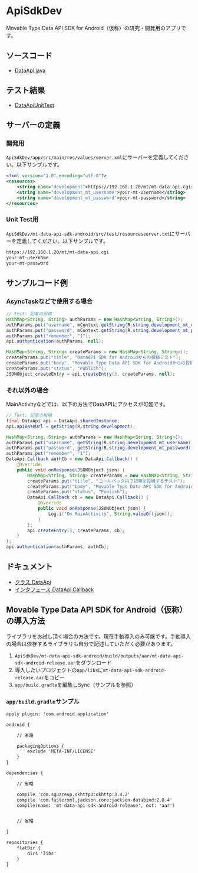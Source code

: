 # ApiSdkDev

Movable Type Data API SDK for Android（仮称）の研究・開発用のアプリです。

## ソースコード

- [DataApi.java](/ApiSdkDev/mt-data-api-sdk-android/src/main/java/pw/anothersky/movabletype/apisdk/android/DataApi.java)

## テスト結果

- [DataApiUnitTest](https://hideki-a.github.io/android-app-api-sdk-dev/ApiSdkDev/mt-data-api-sdk-android/build/reports/tests/release/classes/pw.anothersky.movabletype.apisdk.android.DataApiUnitTest.html)

## サーバーの定義

### 開発用

`ApiSdkDev/app/src/main/res/values/server.xml`にサーバーを定義してください。以下サンプルです。

```xml
<?xml version="1.0" encoding="utf-8"?>
<resources>
    <string name="development">https://192.168.1.20/mt/mt-data-api.cgi</string>
    <string name="development_mt_username">your-mt-username</string>
    <string name="development_mt_password">your-mt-password</string>
</resources>
```

### Unit Test用

`ApiSdkDev/mt-data-api-sdk-android/src/test/resourcesserver.txt`にサーバーを定義してください。以下サンプルです。

```txt
https://192.168.1.20/mt/mt-data-api.cgi
your-mt-username
your-mt-password
```

## サンプルコード例

### AsyncTaskなどで使用する場合

```java
// Test: 記事の投稿
HashMap<String, String> authParams = new HashMap<String, String>();
authParams.put("username", mContext.getString(R.string.development_mt_username));
authParams.put("password", mContext.getString(R.string.development_mt_password));
authParams.put("remember", "1");
api.authentication(authParams, null);

HashMap<String, String> createParams = new HashMap<String, String>();
createParams.put("title", "DataAPI SDK for Androidからの投稿テスト");
createParams.put("body", "Movable Type Data API SDK for Androidからの投稿テストです。");
createParams.put("status", "Publish");
JSONObject createEntry = api.createEntry(3, createParams, null);
```

### それ以外の場合

MainActivityなどでは、以下の方法でDataAPIにアクセスが可能です。

```java
// Test: 記事の投稿
final DataApi api = DataApi.sharedInstance;
api.apiBaseUrl = getString(R.string.development);

HashMap<String, String> authParams = new HashMap<String, String>();
authParams.put("username", getString(R.string.development_mt_username));
authParams.put("password", getString(R.string.development_mt_password));
authParams.put("remember", "1");
DataApi.Callback authCb = new DataApi.Callback() {
    @Override
    public void onResponse(JSONObject json) {
        HashMap<String, String> createParams = new HashMap<String, String>();
        createParams.put("title", "コールバック内で記事を投稿するテスト");
        createParams.put("body", "Movable Type Data API SDK for Androidからの投稿テストです。コールバック内で投稿します。");
        createParams.put("status", "Publish");
        DataApi.Callback cb = new DataApi.Callback() {
            @Override
            public void onResponse(JSONObject json) {
                Log.i("On MainActivity", String.valueOf(json));
            }
        };
        api.createEntry(3, createParams, cb);
    }
};
api.authentication(authParams, authCb);
```

## ドキュメント

- [クラス DataApi](https://hideki-a.github.io/android-app-api-sdk-dev/docs/pw/anothersky/movabletype/apisdk/android/DataApi.html)
- [インタフェース DataApi.Callback](https://hideki-a.github.io/android-app-api-sdk-dev/docs/pw/anothersky/movabletype/apisdk/android/DataApi.Callback.html)

## Movable Type Data API SDK for Android（仮称）の導入方法

ライブラリをお試し頂く場合の方法です。現在手動導入のみ可能です。手動導入の場合は依存するライブラリも自分で記述していただく必要があります。

1. `ApiSdkDev/mt-data-api-sdk-android/build/outputs/aar/mt-data-api-sdk-android-release.aar`をダウンロード
2. 導入したいプロジェクトの`app/libs`に`mt-data-api-sdk-android-release.aar`をコピー
3. `app/build.gradle`を編集しSync（サンプルを参照）

### `app/build.gradle`サンプル

```txt
apply plugin: 'com.android.application'

android {

    // 省略

    packagingOptions {
        exclude 'META-INF/LICENSE'
    }
}

dependencies {

    // 省略

    compile 'com.squareup.okhttp3:okhttp:3.4.2'
    compile 'com.fasterxml.jackson.core:jackson-databind:2.8.4'
    compile(name: 'mt-data-api-sdk-android-release', ext: 'aar')


    // 省略

}

repositories {
    flatDir {
        dirs 'libs'
    }
}
```

